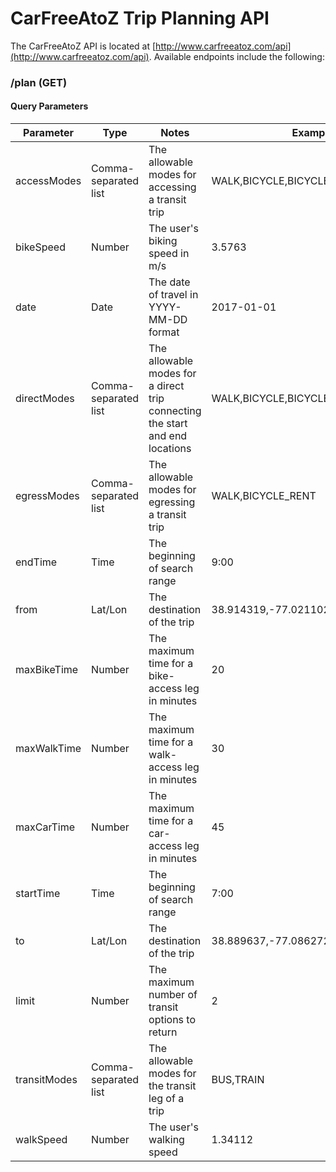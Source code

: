 # CarFreeAtoZ Trip Planning API

The CarFreeAtoZ API is located at [http://www.carfreeatoz.com/api](http://www.carfreeatoz.com/api). Available endpoints include the following:


### **/plan** (GET)

#### Query Parameters

| Parameter | Type | Notes | Example |
| -- | -- | -- | -- |
| accessModes | Comma-separated list | The allowable modes for accessing a transit trip | WALK,BICYCLE,BICYCLE_RENT,CAR_PARK |
| bikeSpeed | Number | The user's biking speed in m/s | 3.5763 |
| date | Date | The date of travel in YYYY-MM-DD format | 2017-01-01 |
| directModes | Comma-separated list | The allowable modes for a direct trip connecting the start and end locations | WALK,BICYCLE,BICYCLE_RENT,CAR |
| egressModes | Comma-separated list | The allowable modes for egressing a transit trip | WALK,BICYCLE_RENT |
| endTime | Time | The beginning of search range | 9:00 |
| from | Lat/Lon | The destination of the trip | 38.914319,-77.021102 |
| maxBikeTime | Number | The maximum time for a bike-access leg in minutes | 20 |
| maxWalkTime | Number | The maximum time for a walk-access leg in minutes | 30 |
| maxCarTime | Number | The maximum time for a car-access leg in minutes | 45 |
| startTime | Time | The beginning of search range |7:00 |
| to | Lat/Lon | The destination of the trip |  38.889637,-77.086272 |
| limit | Number | The maximum number of transit options to return | 2 |
| transitModes | Comma-separated list | The allowable modes for the transit leg of a trip | BUS,TRAIN |
| walkSpeed | Number | The user's walking speed | 1.34112 |
